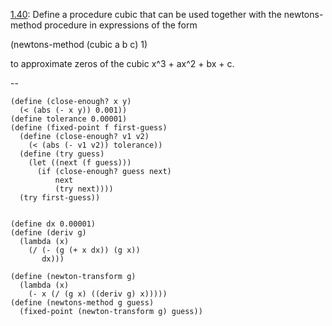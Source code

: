 [1.40](http://mitpress.mit.edu/sicp/full-text/book/book-Z-H-12.html#%_thm_1.40):
Define a procedure cubic that can be used together with the newtons-method procedure in expressions of the form

(newtons-method (cubic a b c) 1)

to approximate zeros of the cubic x^3 + ax^2 + bx + c.

--

```
(define (close-enough? x y)
  (< (abs (- x y)) 0.001))
(define tolerance 0.00001)
(define (fixed-point f first-guess)
  (define (close-enough? v1 v2)
    (< (abs (- v1 v2)) tolerance))
  (define (try guess)
    (let ((next (f guess)))
      (if (close-enough? guess next)
          next
          (try next))))
  (try first-guess))


(define dx 0.00001)
(define (deriv g)
  (lambda (x)
    (/ (- (g (+ x dx)) (g x))
       dx)))

(define (newton-transform g)
  (lambda (x)
    (- x (/ (g x) ((deriv g) x)))))
(define (newtons-method g guess)
  (fixed-point (newton-transform g) guess))
```
  

